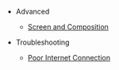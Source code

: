 - Advanced

  - [Screen and Composition](screen_size_and_composition.md)


- Troubleshooting

  - [Poor Internet Connection](working_with_poor_internet_connection.md.md)
